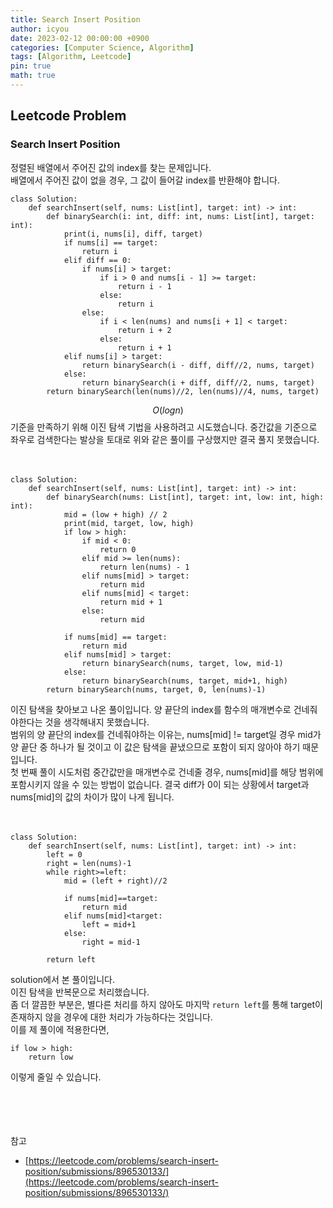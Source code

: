 ```yaml
---
title: Search Insert Position
author: icyou
date: 2023-02-12 00:00:00 +0900
categories: [Computer Science, Algorithm]
tags: [Algorithm, Leetcode]
pin: true
math: true
---
```


## Leetcode Problem

### Search Insert Position
정렬된 배열에서 주어진 값의 index를 찾는 문제입니다.  
배열에서 주어진 값이 없을 경우, 그 값이 들어갈 index를 반환해야 합니다.  

```
class Solution:
    def searchInsert(self, nums: List[int], target: int) -> int:
        def binarySearch(i: int, diff: int, nums: List[int], target: int):
            print(i, nums[i], diff, target)
            if nums[i] == target:
                return i
            elif diff == 0:
                if nums[i] > target:
                    if i > 0 and nums[i - 1] >= target:
                        return i - 1
                    else:
                        return i
                else:  
                    if i < len(nums) and nums[i + 1] < target:
                        return i + 2
                    else:
                        return i + 1
            elif nums[i] > target:
                return binarySearch(i - diff, diff//2, nums, target)
            else:
                return binarySearch(i + diff, diff//2, nums, target)
        return binarySearch(len(nums)//2, len(nums)//4, nums, target)
```
$$ O(log{n}) $$ 기준을 만족하기 위해 이진 탐색 기법을 사용하려고 시도했습니다. 중간값을 기준으로 좌우로 검색한다는 발상을 토대로 위와 같은 풀이를 구상했지만 결국 풀지 못했습니다.  
<br/><br/>
```
class Solution:
    def searchInsert(self, nums: List[int], target: int) -> int:
        def binarySearch(nums: List[int], target: int, low: int, high: int):
            mid = (low + high) // 2
            print(mid, target, low, high)
            if low > high:
                if mid < 0:
                    return 0
                elif mid >= len(nums):
                    return len(nums) - 1
                elif nums[mid] > target:
                    return mid
                elif nums[mid] < target:
                    return mid + 1
                else:
                    return mid
                    
            if nums[mid] == target:
                return mid
            elif nums[mid] > target:
                return binarySearch(nums, target, low, mid-1)
            else:
                return binarySearch(nums, target, mid+1, high)
        return binarySearch(nums, target, 0, len(nums)-1)

```
이진 탐색을 찾아보고 나온 풀이입니다. 양 끝단의 index를 함수의 매개변수로 건네줘야한다는 것을 생각해내지 못했습니다.  
범위의 양 끝단의 index를 건네줘야하는 이유는, nums[mid] != target일 경우 mid가 양 끝단 중 하나가 될 것이고 이 값은 탐색을 끝냈으므로 포함이 되지 않아야 하기 때문입니다.  
첫 번째 풀이 시도처럼 중간값만을 매개변수로 건네줄 경우, nums[mid]를 해당 범위에 포함시키지 않을 수 있는 방법이 없습니다. 결국 diff가 0이 되는 상황에서 target과 nums[mid]의 값의 차이가 많이 나게 됩니다.  
<br/><br/>
```
class Solution:
    def searchInsert(self, nums: List[int], target: int) -> int:
        left = 0
        right = len(nums)-1
        while right>=left:
            mid = (left + right)//2

            if nums[mid]==target:
                return mid
            elif nums[mid]<target:
                left = mid+1
            else:
                right = mid-1
                
        return left
```
solution에서 본 풀이입니다.  
이진 탐색을 반복문으로 처리했습니다.  
좀 더 깔끔한 부분은, 별다른 처리를 하지 않아도 마지막 `return left`를 통해 target이 존재하지 않을 경우에 대한 처리가 가능하다는 것입니다.  
이를 제 풀이에 적용한다면, 
```
if low > high:
    return low
```
이렇게 줄일 수 있습니다.

<br/><br/><br/><br/>
참고 
- [https://leetcode.com/problems/search-insert-position/submissions/896530133/](https://leetcode.com/problems/search-insert-position/submissions/896530133/)
